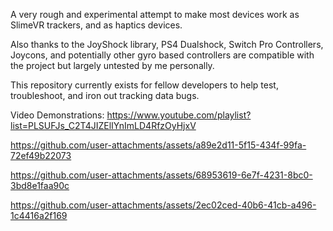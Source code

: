 A very rough and experimental attempt to make most devices work as SlimeVR trackers, and as haptics devices.

Also thanks to the JoyShock library, PS4 Dualshock, Switch Pro Controllers, Joycons, and potentially other gyro based controllers are compatible with the project but largely untested by me personally.

This repository currently exists for fellow developers to help test, troubleshoot, and iron out tracking data bugs.

Video Demonstrations:
https://www.youtube.com/playlist?list=PLSUFJs_C2T4JIZElIYnImLD4RfzOyHjxV

https://github.com/user-attachments/assets/a89e2d11-5f15-434f-99fa-72ef49b22073

https://github.com/user-attachments/assets/68953619-6e7f-4231-8bc0-3bd8e1faa90c

https://github.com/user-attachments/assets/2ec02ced-40b6-41cb-a496-1c4416a2f169

